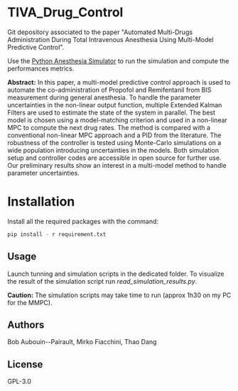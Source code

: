 # TIVA_Drug_Control

Git depository associated to the paper "Automated Multi-Drugs Administration During Total Intravenous Anesthesia Using Multi-Model Predictive Control".

Use the [Python Anesthesia Simulator](https://github.com/BobAubouin/Python_Anesthesia_Simulator) to run the simulation and compute the performances metrics.

**Abstract:**
In this paper, a multi-model predictive control approach is used to automate the co-administration of Propofol and Remifentanil from BIS measurement during general anesthesia. To handle the parameter uncertainties in the non-linear output function, multiple Extended Kalman Filters are used to estimate the state of the system in parallel. The best model is chosen using a model-matching criterion and used in a non-linear MPC to compute the next drug rates. The method is compared with a conventional non-linear MPC approach and a PID from the literature. The robustness of the controller is tested using Monte-Carlo simulations on a wide population introducing uncertainties in the models. Both simulation setup and controller codes are accessible in open source for further use. Our preliminary results show an interest in a multi-model method to handle parameter uncertainties.


# Installation

Install all the required packages with the command:

```python
pip install - r requirement.txt
```

## Usage

Launch tunning and simulation scripts in the dedicated folder. To visualize the result of the simulation script run *read_simulation_results.py*.

**Caution:** The simulation scripts may take time to run (approx 1h30 on my PC for the MMPC).

## Authors

Bob Aubouin--Pairault, Mirko Fiacchini, Thao Dang

## License

 GPL-3.0
